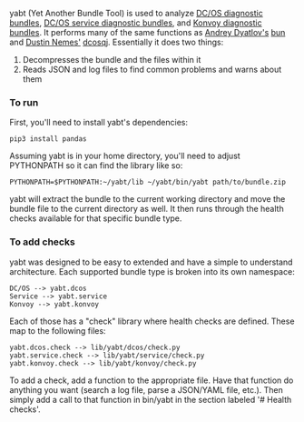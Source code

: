 yabt (Yet Another Bundle Tool) is used to analyze [DC/OS diagnostic bundles](https://support.d2iq.com/s/article/Create-a-DC-OS-Diagnostic-bundle), [DC/OS service diagnostic bundles](https://support.d2iq.com/s/article/create-service-diag-bundle), and [Konvoy diagnostic bundles](https://docs.d2iq.com/ksphere/konvoy/latest/troubleshooting/generate-diagnostic-bundle).  It performs many of the same functions as [Andrey Dyatlov's](https://github.com/adyatlov) [bun](https://github.com/adyatlov/bun/releases) and [Dustin Nemes'](https://github.com/some-things) [dcosqj](https://github.com/some-things/dcosjq).  Essentially it does two things:

1. Decompresses the bundle and the files within it
2. Reads JSON and log files to find common problems and warns about them

### To run
First, you'll need to install yabt's dependencies:
```
pip3 install pandas
```

Assuming yabt is in your home directory, you'll need to adjust PYTHONPATH so it can find the library like so:
```
PYTHONPATH=$PYTHONPATH:~/yabt/lib ~/yabt/bin/yabt path/to/bundle.zip
```

yabt will extract the bundle to the current working directory and move the bundle file to the current directory as well.  It then runs through the health checks available for that specific bundle type.

### To add checks

yabt was designed to be easy to extended and have a simple to understand architecture.  Each supported bundle type is broken into its own namespace:
```
DC/OS --> yabt.dcos
Service --> yabt.service
Konvoy --> yabt.konvoy
```

Each of those has a "check" library where health checks are defined.  These map to the following files:
```
yabt.dcos.check --> lib/yabt/dcos/check.py
yabt.service.check --> lib/yabt/service/check.py
yabt.konvoy.check --> lib/yabt/konvoy/check.py
```

To add a check, add a function to the appropriate file.  Have that function do anything you want (search a log file, parse a JSON/YAML file, etc.).  Then simply add a call to that function in bin/yabt in the section labeled '# Health checks'.

